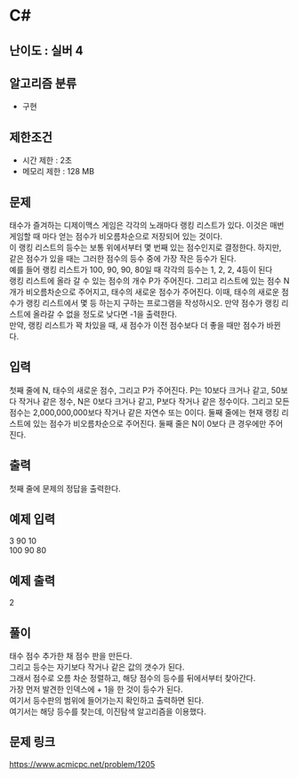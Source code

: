 # C#

## 난이도 : 실버 4

## 알고리즘 분류
  - 구현

## 제한조건
  - 시간 제한 : 2초
  - 메모리 제한 : 128 MB

## 문제
태수가 즐겨하는 디제이맥스 게임은 각각의 노래마다 랭킹 리스트가 있다. 이것은 매번 게임할 때 마다 얻는 점수가 비오름차순으로 저장되어 있는 것이다.<br/>
이 랭킹 리스트의 등수는 보통 위에서부터 몇 번째 있는 점수인지로 결정한다. 하지만, 같은 점수가 있을 때는 그러한 점수의 등수 중에 가장 작은 등수가 된다.<br/>
예를 들어 랭킹 리스트가 100, 90, 90, 80일 때 각각의 등수는 1, 2, 2, 4등이 된다<br/>
랭킹 리스트에 올라 갈 수 있는 점수의 개수 P가 주어진다. 그리고 리스트에 있는 점수 N개가 비오름차순으로 주어지고, 태수의 새로운 점수가 주어진다. 이때, 태수의 새로운 점수가 랭킹 리스트에서 몇 등 하는지 구하는 프로그램을 작성하시오. 만약 점수가 랭킹 리스트에 올라갈 수 없을 정도로 낮다면 -1을 출력한다.<br/>
만약, 랭킹 리스트가 꽉 차있을 때, 새 점수가 이전 점수보다 더 좋을 때만 점수가 바뀐다.<br/>


## 입력
첫째 줄에 N, 태수의 새로운 점수, 그리고 P가 주어진다. P는 10보다 크거나 같고, 50보다 작거나 같은 정수, N은 0보다 크거나 같고, P보다 작거나 같은 정수이다. 그리고 모든 점수는 2,000,000,000보다 작거나 같은 자연수 또는 0이다. 둘째 줄에는 현재 랭킹 리스트에 있는 점수가 비오름차순으로 주어진다. 둘째 줄은 N이 0보다 큰 경우에만 주어진다.<br/>


## 출력
첫째 줄에 문제의 정답을 출력한다.<br/>


## 예제 입력
3 90 10<br/>
100 90 80<br/>


## 예제 출력
2<br/>


## 풀이
태수 점수 추가한 채 점수 판을 만든다.<br/>
그리고 등수는 자기보다 작거나 같은 값의 갯수가 된다.<br/>
그래서 점수로 오름 차순 정렬하고, 해당 점수의 등수를 뒤에서부터 찾아간다.<br/>
가장 먼저 발견한 인덱스에 + 1을 한 것이 등수가 된다.<br/>
여기서 등수판의 범위에 들어가는지 확인하고 출력하면 된다.<br/>
여기서는 해당 등수를 찾는데, 이진탐색 알고리즘을 이용했다.<br/>


## 문제 링크
https://www.acmicpc.net/problem/1205